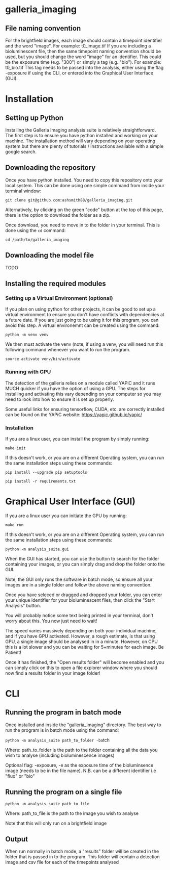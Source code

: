 # galleria_imaging


## File naming convention
For the brightfield images, each image should contain a timepoint identifier and the word "image". For example:
t0_image.tif
If you are including a bioluminescent file, then the same timepoint naming convention should be used, but you should change the word "image" for an identifier. This could be the exposure time (e.g. "300") or simply a tag (e.g. "bio"). For example:
t0_bio.tif
This tag needs to be passed into the analysis, either using the flag -exposure if using the CLI, or entered into the Graphical User Interface (GUI).


# Installation 

## Setting up Python

Installing the Galleria Imaging analysis suite is relatively straightforward. The first step is to ensure you have python installed and working on your machine. 
The installation method will vary depending on your operating system but there are plenty of tutorials / instructions available with a simple google search. 

## Downloading the repository

Once you have python installed. You need to copy this repository onto your local system. This can be done using one simple command from inside your terminal window:

```git clone git@github.com:ashsmith88/galleria_imaging.git```

Alternatively, by clicking on the green "code" button at the top of this page, there is the option to download the folder as a zip.

Once download, you need to move in to the folder in your terminal. This is done using the ```cd``` command:

```cd /path/to/galleria_imaging```

## Downloading the model file


TODO



## Installing the required modules 

### Setting up a Virtual Environment (optional)

If you plan on using python for other projects, it can be good to set up a virtual environment to ensure you don't have conflicts with dependencies at a future date.
If you are just going to be using it for this program, you can avoid this step.
A virtual environemnt can be created using the command:

```python -m venv venv```

We then must activate the venv (note, if using a venv, you will need run this following command whenever you want to run the program. 

```source activate venv/bin/activate```

### Running with GPU

The detection of the galleria relies on a module called YAPiC and it runs MUCH quicker if you have the option of using a GPU. 
The steps for installing and activating this vary depending on your computer so you may need to look into how to ensure it is set up properly. 

Some useful links for ensuring tensorflow, CUDA, etc. are correctly installed can be found on the YAPiC website:
https://yapic.github.io/yapic/


### Installation 

If you are a linux user, you can install the program by simply running:

```make init```

If this doesn't work, or you are on a different Operating system, you can run the same installation steps using these commands:

```pip install --upgrade pip setuptools```

```pip install -r requirements.txt```

# Graphical User Interface (GUI)

If you are a linux user you can initiate the GPU by running:

```make run```

If this doesn't work, or you are on a different Operating system, you can run the same installation steps using these commands:

```python -m analysis_suite.gui```

When the GUI has started, you can use the button to search for the folder containing your images, or you can simply drag and drop the folder onto the GUI. 

Note, the GUI only runs the software in batch mode, so ensure all your images are in a single folder and follow the above naming convention. 

Once you have seleced or dragged and dropped your folder, you can enter your unique identifier for your bioluminescent files, then click the "Start Analysis" button.

You will probably notice some text being printed in your terminal, don't worry about this. You now just need to wait!

The speed varies massively depending on both your individual machine, and if you have GPU activated. However, a rough estimate, is that using GPU, a single image should be analysed in in a minute. However, on CPU this is a lot slower and you can be waiting for 5+minutes for each image. Be Patient!

Once it has finished, the "Open results folder" will become enabled and you can simply click on this to open a file explorer window where you should now find a results folder in your image folder!

# CLI

## Running the program in batch mode

Once installed and inside the "galleria_imaging" directory. The best way to run the program is in batch mode using the command:

```python -m analysis_suite path_to_folder -ba```tch

Where:
path_to_folder is the path to the folder containing all the data you wish to analyse (including bioluminescence images)

Optional flag:
-exposure, -e as the exposure time of the bioluminsence image (needs to be in the file name). N.B. can be a different identifier i.e "fluo" or "bio"

## Running the program on a single file

```python -m analysis_suite path_to_file```

Where:
path_to_file is the path to the image you wish to analyse

Note that this will only run on a brightfield image

## Output

When run normally in batch mode, a "results" folder will be created in the folder that is passed in to the program.
This folder will contain a detection image and csv file for each of the timepoints analysed
